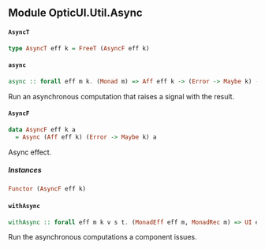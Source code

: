 ## Module OpticUI.Util.Async

#### `AsyncT`

``` purescript
type AsyncT eff k = FreeT (AsyncF eff k)
```

#### `async`

``` purescript
async :: forall eff m k. (Monad m) => Aff eff k -> (Error -> Maybe k) -> AsyncT eff k m Unit
```

Run an asynchronous computation that raises a signal with the result.

#### `AsyncF`

``` purescript
data AsyncF eff k a
  = Async (Aff eff k) (Error -> Maybe k) a
```

Async effect.

##### Instances
``` purescript
Functor (AsyncF eff k)
```

#### `withAsync`

``` purescript
withAsync :: forall eff m k v s t. (MonadEff eff m, MonadRec m) => UI eff (AsyncT eff k m) k v s t -> UI eff m k v s t
```

Run the asynchronous computations a component issues.


